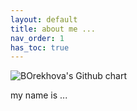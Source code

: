 ```yaml
---
layout: default  
title: about me ... 
nav_order: 1  
has_toc: true 
---  
```


<img src="http://ghchart.rshah.org/BOrekhova" alt="BOrekhova's Github chart" />

my name is ...
